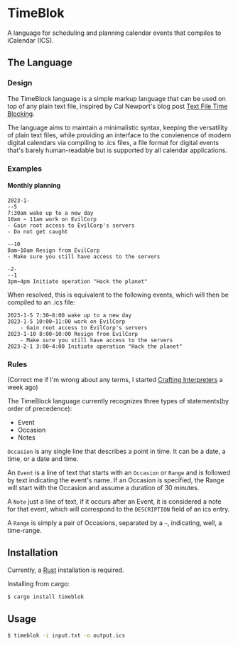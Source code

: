 # TimeBlok
A language for scheduling and planning calendar events that 
compiles to iCalendar (ICS).

## The Language

### Design
The TimeBlock language is a simple markup language that can be 
used on top of any plain text file, inspired by Cal Newport's
blog post [Text File Time Blocking](https://www.calnewport.com/blog/2020/03/16/text-file-time-blocking/).

The language aims to maintain a minimalistic syntax, keeping
the versatility of plain text files, while providing an interface
to the convienence of modern digital calendars via compiling
to .ics files, a file format for digital events that's barely human-readable but is supported by all calendar applications.

### Examples
#### Monthly planning
```
2023-1-
--5
7:30am wake up to a new day
10am ~ 11am work on EvilCorp
- Gain root access to EvilCorp's servers
- Do not get caught

--10
8am~10am Resign from EvilCorp
- Make sure you still have access to the servers

-2-
--1
3pm~4pm Initiate operation "Hack the planet"
```

When resolved, this is equivalent to the following events, which will then be compiled to an .ics file:
```
2023-1-5 7:30~8:00 wake up to a new day
2023-1-5 10:00~11:00 work on EvilCorp
    - Gain root access to EvilCorp's servers
2023-1-10 8:00~10:00 Resign from EvilCorp
    - Make sure you still have access to the servers
2023-2-1 3:00~4:00 Initiate operation "Hack the planet"
```

### Rules
(Correct me if I'm wrong about any terms, I started [Crafting Interpreters](https://craftinginterpreters.com/) a week ago)

The TimeBlock language currently recognizes three types of statements(by order of precedence):
- Event
- Occasion
- Notes

`Occasion` is any single line that describes a point in time.
It can be a date, a time, or a date and time.

An `Event` is a line of text that starts with an `Occasion` or `Range` and is followed by text indicating the event's name.
If an Occasion is specified, the Range will start with the Occasion and assume a duration of 30 minutes.

A `Note` just a line of text, if it occurs after an Event, it is considered a note for that event, which will correspond to the 
`DESCRIPTION` field of an ics entry.

A `Range` is simply a pair of Occasions, separated by a `~`, indicating, well, a time-range.



## Installation
Currently, a [Rust](https://www.rust-lang.org/) installation
is required.

Installing from cargo:
```bash
$ cargo install timeblok
```

## Usage
```bash
$ timeblok -i input.txt -o output.ics
```

